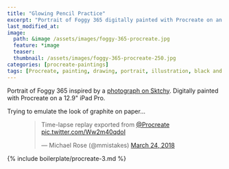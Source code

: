 ```yaml
---
title: "Glowing Pencil Practice"
excerpt: "Portrait of Foggy 365 digitally painted with Procreate on an iPad."
last_modified_at:
image: 
  path: &image /assets/images/foggy-365-procreate.jpg
  feature: *image
  teaser:
  thumbnail: /assets/images/foggy-365-procreate-250.jpg
categories: [procreate-paintings]
tags: [Procreate, painting, drawing, portrait, illustration, black and white, time lapse]
---
```


Portrait of Foggy 365 inspired by a [photograph on Sktchy](http://sktchy.com/QFzi9D ). Digitally painted with Procreate on a 12.9" iPad Pro.

Trying to emulate the look of graphite on paper...

<figure>
  <blockquote class="twitter-tweet" data-conversation="none" data-lang="en"><p lang="en" dir="ltr">Time-lapse replay exported from <a href="https://twitter.com/Procreate?ref_src=twsrc%5Etfw">@Procreate</a> <a href="https://t.co/Ww2m40qdoI">pic.twitter.com/Ww2m40qdoI</a></p>&mdash; Michael Rose (@mmistakes) <a href="https://twitter.com/mmistakes/status/977574457278640128?ref_src=twsrc%5Etfw">March 24, 2018</a></blockquote>
  <script async src="https://platform.twitter.com/widgets.js" charset="utf-8"></script>
</figure>

{% include boilerplate/procreate-3.md %}
